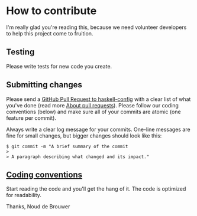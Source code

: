 # How to contribute

I'm really glad you're reading this, because we need volunteer developers to help this project come to fruition.

## Testing

Please write tests for new code you create.

## Submitting changes

Please send a [GitHub Pull Request to haskell-config](https://github.com/noud/haskell-config/pull/new/master) with a clear list of what you've done (read more [About pull requests](https://help.github.com/en/github/collaborating-with-issues-and-pull-requests/about-pull-requests)). Please follow our coding conventions (below) and make sure all of your commits are atomic (one feature per commit).

Always write a clear log message for your commits. One-line messages are fine for small changes, but bigger changes should look like this:

    $ git commit -m "A brief summary of the commit
    > 
    > A paragraph describing what changed and its impact."

## [Coding conventions](https://github.com/noud/github-community-templates/blob/master/README-Coding-conventions.md)

Start reading the code and you'll get the hang of it. The code is optimized for readability.

Thanks,
Noud de Brouwer